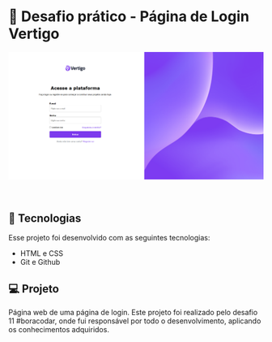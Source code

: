 <h1> 🚀 Desafio prático - Página de Login Vertigo</h1>

<p align="center">
  <img alt="License" src="./assets/readme.png">
</p>

<br>

## 🚀 Tecnologias

Esse projeto foi desenvolvido com as seguintes tecnologias:

- HTML e CSS
- Git e Github

## 💻 Projeto

Página web de uma página de login.
Este projeto foi realizado pelo desafio 11 #boracodar, onde fui responsável por todo o desenvolvimento, aplicando os conhecimentos adquiridos.
